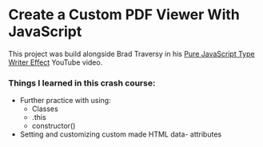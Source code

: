 # Create a Custom PDF Viewer With JavaScript

This project was build alongside Brad Traversy in his [Pure JavaScript Type Writer Effect](https://www.youtube.com/watch?v=POX3dT-pB4E&list=PLillGF-RfqbbnEGy3ROiLWk7JMCuSyQtX&index=17) YouTube video.

### Things I learned in this crash course:
- Further practice with using:
  - Classes
  - .this
  - constructor()
- Setting and customizing custom made HTML data- attributes